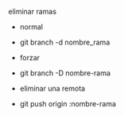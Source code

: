 eliminar ramas
- normal
- git branch -d nombre_rama

- forzar
- git branch -D nombre-rama

- eliminar una remota
- git push origin :nombre-rama
